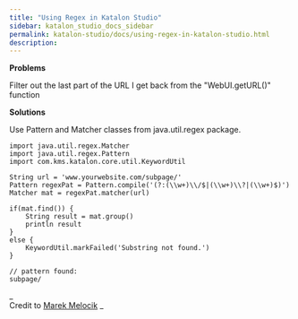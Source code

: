 ```yaml
---
title: "Using Regex in Katalon Studio" 
sidebar: katalon_studio_docs_sidebar
permalink: katalon-studio/docs/using-regex-in-katalon-studio.html 
description: 
---
```

**Problems**

Filter out the last part of the URL I get back from the "WebUI.getURL()" function

**Solutions**

Use Pattern and Matcher classes from java.util.regex package.

```
import java.util.regex.Matcher
import java.util.regex.Pattern
import com.kms.katalon.core.util.KeywordUtil

String url = 'www.yourwebsite.com/subpage/'
Pattern regexPat = Pattern.compile('(?:(\\w+)\\/$|(\\w+)\\?|(\\w+)$)')
Matcher mat = regexPat.matcher(url)

if(mat.find()) {
    String result = mat.group()
    println result
}
else {
    KeywordUtil.markFailed('Substring not found.')
}

// pattern found:
subpage/
```

_  
Credit to [Marek Melocik](https://forum.katalon.com/profile/18/Marek%20Melocik) _